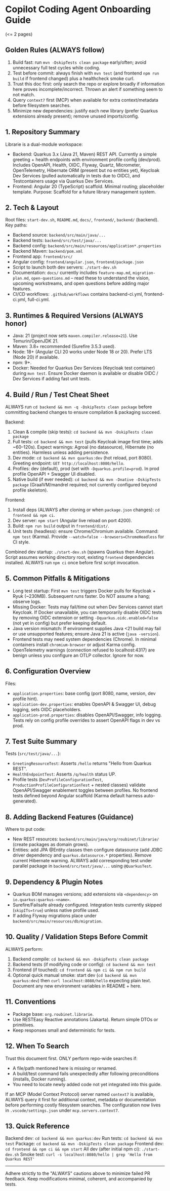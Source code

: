 # Copilot Coding Agent Onboarding Guide

(<= 2 pages)

## Golden Rules (ALWAYS follow)
1. Build fast: run `mvn -DskipTests clean package` early/often; avoid unnecessary full test cycles while coding.
2. Test before commit: always finish with `mvn test` (and frontend `npm run build` if frontend changed) plus a healthcheck smoke curl.
3. Trust this doc first: only search the repo or explore broadly if information here proves incomplete/incorrect. Thrown an alert if something seem to not match.
4. Query `context7` first (MCP) when available for extra context/metadata before filesystem searches.
5. Minimize new dependencies: justify each new library (prefer Quarkus extensions already present); remove unused imports/config.


## 1. Repository Summary
Librarie is a dual-module workspace:
- Backend: Quarkus 3.x (Java 21, Maven) REST API. Currently a simple greeting + health endpoints with environment profile config (dev/prod). Includes OpenAPI, Health, OIDC, Flyway, Quartz, Micrometer, OpenTelemetry, Hibernate ORM (present but no entities yet), Keycloak Dev Services (pulled automatically in tests due to OIDC), and Testcontainers usage via Quarkus Dev Services.
- Frontend: Angular 20 (TypeScript) scaffold. Minimal routing; placeholder template.
Purpose: Scaffold for a future library management system.

## 2. Tech & Layout
Root files: `start-dev.sh`, `README.md`, `docs/`, `frontend/`, `backend/` (backend).
Key paths:
- Backend source: `backend/src/main/java/...`
- Backend tests: `backend/src/test/java/...`
- Backend config: `backend/src/main/resources/application*.properties`
- Backend Maven: `backend/pom.xml`
- Frontend app: `frontend/src/`
- Angular config: `frontend/angular.json`, `frontend/package.json`
- Script to launch both dev servers: `./start-dev.sh`
- Documentation: `docs/` currently includes `feature-map.md`, `migration-plan.md`, `open-questions.md` – read these to understand the vision, upcoming workstreams, and open questions before adding major features.
- CI/CD workflows: `.github/workflows` contains backend-ci.yml, frontend-ci.yml, full-ci.yml.

## 3. Runtimes & Required Versions (ALWAYS honor)
- Java: 21 (project now sets `maven.compiler.release=21`). Use Temurin/OpenJDK 21.
- Maven: 3.8+ recommended (Surefire 3.5.3 used).
- Node: 18+ (Angular CLI 20 works under Node 18 or 20). Prefer LTS (Node 20) if available.
- npm: 9+.
- Docker: Needed for Quarkus Dev Services (Keycloak test container) during `mvn test`. Ensure Docker daemon is available or disable OIDC / Dev Services if adding fast unit tests.

## 4. Build / Run / Test Cheat Sheet
ALWAYS run `cd backend && mvn -q -DskipTests clean package` before committing backend changes to ensure compilation & packaging succeed.

Backend:
1. Clean & compile (skip tests): `cd backend && mvn -DskipTests clean package`
2. Full tests: `cd backend && mvn test` (pulls Keycloak image first time; adds ~60–120s). Expect warnings: Agroal (no datasource), Hibernate (no entities). Harmless unless adding persistence.
3. Dev mode: `cd backend && mvn quarkus:dev` (hot reload, port 8080). Greeting endpoint: `GET http://localhost:8080/hello`.
4. Profiles: dev (default), prod (set with `-Dquarkus.profile=prod`). In prod profile OpenAPI + Swagger UI disabled.
5. Native build (if ever needed): `cd backend && mvn -Dnative -DskipTests package` (GraalVM/mandrel required; not currently configured beyond profile skeleton).

Frontend:
1. Install deps (ALWAYS after cloning or when `package.json` changes): `cd frontend && npm ci`.
2. Dev server: `npm start` (Angular live reload on port 4200).
3. Build: `npm run build` output in `frontend/dist/`.
4. Unit tests (headless): ensure Chrome/Chromium available. Command: `npm test` (Karma). Provide `--watch=false --browsers=ChromeHeadless` for CI style.

Combined dev startup: `./start-dev.sh` (spawns Quarkus then Angular). Script assumes working directory root, existing `frontend` dependencies installed. ALWAYS run `npm ci` once before first script invocation.

## 5. Common Pitfalls & Mitigations
- Long test startup: First `mvn test` triggers Docker pulls for Keycloak + Ryuk (~230MB). Subsequent runs faster. Do NOT assume a hang; observe logs.
- Missing Docker: Tests may fail/time out when Dev Services cannot start Keycloak. If Docker unavailable, you can temporarily disable OIDC tests by removing OIDC extension or setting `-Dquarkus.oidc.enabled=false` (not yet in config) but prefer keeping default.
- Java version mismatch: If environment supplies Java <21 build may fail or use unsupported features; ensure Java 21 is active (`java -version`).
- Frontend tests may need system dependencies (Chrome). In minimal containers install `chromium-browser` or adjust Karma config.
- OpenTelemetry warnings (connection refused to localhost:4317) are benign unless you configure an OTLP collector. Ignore for now.

## 6. Configuration Overview
Files:
- `application.properties`: base config (port 8080, name, version, dev profile hint).
- `application-dev.properties`: enables OpenAPI & Swagger UI, debug logging, sets OIDC placeholders.
- `application-prod.properties`: disables OpenAPI/Swagger, info logging.
Tests rely on config profile overrides to assert OpenAPI flags in dev vs prod.

## 7. Test Suite Summary
Tests (`src/test/java/...`):
- `GreetingResourceTest`: Asserts `/hello` returns "Hello from Quarkus REST".
- `HealthEndpointTest`: Asserts `/q/health` status UP.
- Profile tests (`DevProfileConfigurationTest`, `ProductionProfileConfigurationTest` + nested classes) validate OpenAPI/Swagger enablement toggles between profiles.
No frontend tests defined beyond Angular scaffold (Karma default harness auto-generated).

## 8. Adding Backend Features (Guidance)
Where to put code:
- New REST resources: `backend/src/main/java/org/roubinet/librarie/` (create packages as domain grows).
- Entities: add JPA @Entity classes then configure datasource (add JDBC driver dependency and `quarkus.datasource.*` properties). Remove current Hibernate warning.
ALWAYS add corresponding test under parallel package in `backend/src/test/java/...` using `@QuarkusTest`.

## 9. Dependency & Plugin Notes
- Quarkus BOM manages versions; add extensions via `<dependency>` on `io.quarkus:quarkus-<name>`.
- Surefire/Failsafe already configured. Integration tests currently skipped (`skipITs=true`) unless native profile used.
- If adding Flyway migrations place under `backend/src/main/resources/db/migration`.

## 10. Quality / Validation Steps Before Commit
ALWAYS perform:
1. Backend compile: `cd backend && mvn -DskipTests clean package`
2. Backend tests (if modifying code or config): `cd backend && mvn test`
3. Frontend (if touched): `cd frontend && npm ci && npm run build`
4. Optional quick manual smoke: start dev (`cd backend && mvn quarkus:dev`) then `curl localhost:8080/hello` expecting plain text.
Document any new environment variables in README + here.

## 11. Conventions
- Package base: `org.roubinet.librarie`.
- Use RESTEasy Reactive annotations (Jakarta). Return simple DTOs or primitives.
- Keep responses small and deterministic for tests.

## 12. When To Search
Trust this document first. ONLY perform repo-wide searches if:
- A file/path mentioned here is missing or renamed.
- A build/test command fails unexpectedly after following preconditions (installs, Docker running).
- You need to locate newly added code not yet integrated into this guide.

If an MCP (Model Context Protocol) server named `context7` is available, ALWAYS query it first for additional context, metadata or documentation before performing costly filesystem searches. The configuration now lives in `.vscode/settings.json` under `mcp.servers.context7`.

## 13. Quick Reference
Backend dev: `cd backend && mvn quarkus:dev`
Run tests: `cd backend && mvn test`
Package: `cd backend && mvn -DskipTests clean package`
Frontend dev: `cd frontend && npm ci && npm start`
All dev (after initial npm ci): `./start-dev.sh`
Smoke test: `curl -s localhost:8080/hello | grep 'Hello from Quarkus REST'`

---
Adhere strictly to the "ALWAYS" cautions above to minimize failed PR feedback. Keep modifications minimal, coherent, and accompanied by tests.
